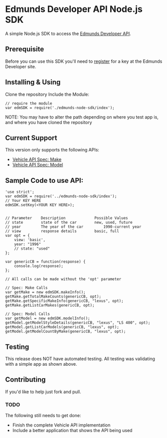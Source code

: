 # Edmunds Developer API Node.js SDK

A simple Node.js SDK to access the [Edmunds Developer API](http://developer.edmunds.com/).

## Prerequisite

Before you can use this SDK you'll need to [register](http://edmunds.mashery.com/member/register/) for a key at the Edmunds Developer site. 

## Installing & Using

Clone the repository
Include the Module:

    // require the module
    var edmSDK = require('./edmunds-node-sdk/index');

NOTE: You may have to alter the path depending on where you test app is, and where you have cloned the repository

## Current Support

This version only supports the following APIs:

* [Vehicle API Spec: Make](http://developer.edmunds.com/api-documentation/vehicle/spec_make/v2/)
* [Vehicle API Spec: Model](http://developer.edmunds.com/api-documentation/vehicle/spec_model/v2/)

## Sample Code to use API:

    'use strict';
    var edmSDK = require('../edmunds-node-sdk/index');
    // Your KEY HERE
    edmSDK.setKey(<YOUR KEY HERE>);


    // Parameter	Description	            Possible Values	    
    // state        state of the car 	    new, used, future	
    // year	        The year of the car 	    1990-current year	 	          
    // view	        response details	    basic, full	       
    var opt = {
        view: 'basic',      
        year: "1996"       
        // state: "used"    
    };

    var genericCB = function(response) {
        console.log(response);
    };

    // All calls can be made without the 'opt' parameter
    
    // Spec: Make Calls
    var getMake = new edmSDK.makeInfo();
    getMake.getTotalMakeCounts(genericCB, opt);
    getMake.getSpecificMakeInfo(genericCB, "lexus", opt);
    getMake.getListCarMakes(genericCB, opt);
    
    // Spec: Model Calls
    var getModel = new edmSDK.modelInfo();
    getModel.getModelStyleDetails(genericCB, "lexus", "LS 400", opt);
    getModel.getListCarModels(genericCB, "lexus", opt);
    getModel.getModelCountByMake(genericCB, "lexus", opt);

## Testing

This release does NOT have automated testing.
All testing was validating with a simple app as shown above.

## Contributing

If you'd like to help just fork and pull.

### TODO

The following still needs to get done:

* Finish the complete Vehicle API implementation
* Include a better application that shows the API being used

